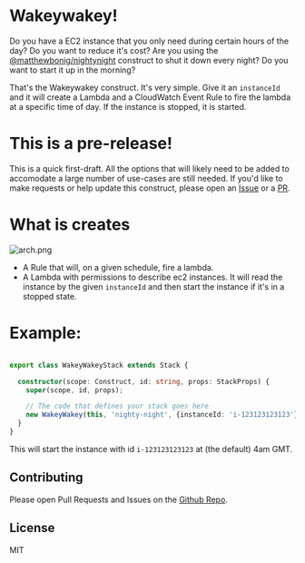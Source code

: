 # Wakeywakey!

Do you have a EC2 instance that you only need during certain hours of the day? Do you want to reduce it's cost? Are you using the [@matthewbonig/nightynight](https://github.com/mbonig/nightynight) construct to shut it down every night? Do you want to start it up in the morning?

That's the Wakeywakey construct. It's very simple. Give it an `instanceId` and it will create a Lambda and a CloudWatch Event Rule to fire the lambda at a specific time of day. If the instance is stopped, it is started.

# This is a pre-release!

This is a quick first-draft. All the options that will likely need to be added to accomodate a large
number of use-cases are still needed. If you'd like to make requests or help update this construct, please
open an [Issue](https://github.com/mbonig/wakeywakey/issues) or a [PR](https://github.com/mbonig/cicd-spa-website/pulls).

# What is creates

![arch.png](./arch.png)

* A Rule that will, on a given schedule, fire a lambda. 
* A Lambda with permissions to describe ec2 instances. It will read the instance by the given `instanceId` and then start the instance if it's in a stopped state.

# Example:

```typescript

export class WakeyWakeyStack extends Stack {

  constructor(scope: Construct, id: string, props: StackProps) {
    super(scope, id, props);

    // The code that defines your stack goes here
    new WakeyWakey(this, 'nighty-night', {instanceId: 'i-123123123123'});
  }
}

```

This will start the instance with id `i-123123123123` at (the default) 4am GMT.


## Contributing

Please open Pull Requests and Issues on the [Github Repo](https://github.com/mbonig/wakeywakey).

## License

MIT
